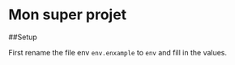 # Mon super projet
##Setup

First rename the file env `env.enxample` to `env` and fill in the values.